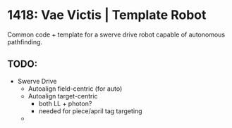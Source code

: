 # 1418: Vae Victis | Template Robot
Common code + template for a swerve drive robot capable 
of autonomous pathfinding.

## TODO:
- Swerve Drive
  - Autoalign field-centric (for auto)
  - Autoalign target-centric 
    - both LL + photon?
    - needed for piece/april tag targeting
  - 